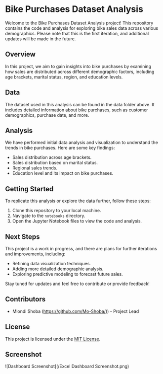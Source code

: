 # Bike Purchases Dataset Analysis

Welcome to the Bike Purchases Dataset Analysis project! This repository contains the code and analysis for exploring bike sales data across various demographics. Please note that this is the first iteration, and additional updates will be made in the future.

## Overview

In this project, we aim to gain insights into bike purchases by examining how sales are distributed across different demographic factors, including age brackets, marital status, region, and education levels.

## Data

The dataset used in this analysis can be found in the data folder above. It includes detailed information about bike purchases, such as customer demographics, purchase date, and more.

## Analysis

We have performed initial data analysis and visualization to understand the trends in bike purchases. Here are some key findings:

- Sales distribution across age brackets.
- Sales distribution based on marital status.
- Regional sales trends.
- Education level and its impact on bike purchases.

## Getting Started

To replicate this analysis or explore the data further, follow these steps:

1. Clone this repository to your local machine.
2. Navigate to the `notebooks` directory.
3. Open the Jupyter Notebook files to view the code and analysis.

## Next Steps

This project is a work in progress, and there are plans for further iterations and improvements, including:

- Refining data visualization techniques.
- Adding more detailed demographic analysis.
- Exploring predictive modeling to forecast future sales.

Stay tuned for updates and feel free to contribute or provide feedback!

## Contributors

- Mlondi Shoba (https://github.com/Mo-Shoba/)) - Project Lead

## License

This project is licensed under the [MIT License](LICENSE).

## Screenshot

![Dashboard Screenshot](/Excel Dashboard Screenshot.png)

